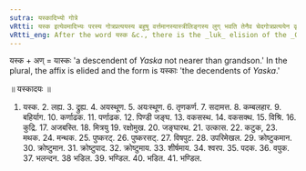 ```yaml
---
sutra: यस्कादिभ्यो गोत्रे
vRtti: यस्क इत्येवमादिभ्यः परस्य गोत्रप्रत्ययस्य बहुषु वर्त्तमानस्यास्त्रीलिङ्गस्य लुग् भवति तेनैव चेदगोत्रप्रत्ययेन कृतं बहुत्वं भवति ॥
vRtti_eng: After the word यस्क &c., there is the _luk_ elision of the _Gotra_ affix, when the word of itself and not as part of a compound epithet dependent on another word, takes the plural; but not in the feminine.
---
```

यस्क + अण् = यास्कः 'a descendent of _Yaska_ not nearer than grandson.' In the plural, the affix is elided and the form is यस्काः 'the decendents of _Yaska_.'

॥ यस्कादयः ॥

1. यस्क. 2. लह्य. 3. द्रुह्य. 4. अयस्थूण. 5. अयःस्थूण. 6. तृणकर्ण. 7. सदामत्त. 8. कम्बलहार. 9. बहिर्याग. 10. कर्णाढक. 11. पर्णाढक. 12. पिण्डी जङ्घ. 13. वकसस्थ. 14. वकसक्थ. 15. विश्रि. 16. कुद्रि. 17. अजबस्ति. 18. मित्रयु 19. रक्षोमुख. 20. जङ्घारथ. 21. उत्कास. 22. कटुक, 23. मथक. 24. मन्थक. 25. पुष्करट्. 26. पुष्करसट्. 27. विषपुट. 28. उपरिमेखल. 29. क्रोष्टुकमान. 30. क्रोष्टुमान. 31. क्रोष्टुपाद. 32. क्रोष्टुमाय. 33. शीर्षमाय. 34. श्वरप. 35. पदक. 36. वपुक. 37. भलन्दन. 38 भडिल. 39. भण्डिल. 40. भडित. 41. भण्डिल.
